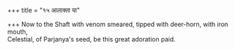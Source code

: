 +++
title = "१५ आलाक्ता या"

+++
Now to the Shaft with venom smeared, tipped with deer-horn, with iron mouth,  
     Celestial, of Parjanya's seed, be this great adoration paid.